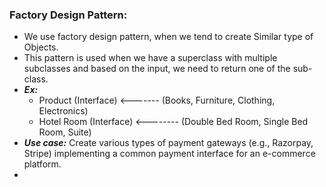 
### Factory Design Pattern:
- We use factory design pattern, when we tend to create Similar type of Objects.
- This pattern is used when we have a superclass with multiple subclasses and based on the input, we need to return one of the sub-class. 
- **_Ex:_** 
	- Product (Interface) <------- (Books, Furniture, Clothing, Electronics)
	- Hotel Room (Interface) <-------- (Double Bed Room, Single Bed Room, Suite) 
- **_Use case:_** Create various types of payment gateways (e.g., Razorpay, Stripe) implementing a common payment interface for an e-commerce platform.
- 